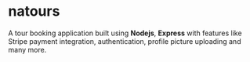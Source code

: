 # natours

A tour booking application built using **Nodejs**, **Express** with features like Stripe payment integration, authentication, profile picture uploading and many more.

